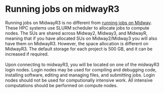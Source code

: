 # Running jobs on midwayR3

Running jobs on MidwayR3 is no different from [running jobs on Midway](../midway23/midway_jobs_overview.md). These HPC systems use SLURM scheduler to allocate jobs to compute nodes. The SUs are shared across Midway2, Midway3, and MidwayR, meaning that if you have allocated SUs on Midway2/Midway3 you will also have them on MidwayR3. However, the space allocation is different on MidwayR3. The default storage for each project is 500 GB, and it can be increased if required. 
<br><br/>
Upon connecting to midwayR3, you will be located on one of the midwayR3 login nodes. Login nodes may be used for compiling and debugging code, installing software, editing and managing files, and submitting jobs. Login nodes should not be used for computionally intensive work. All intensive computations should be performed on compute nodes. 